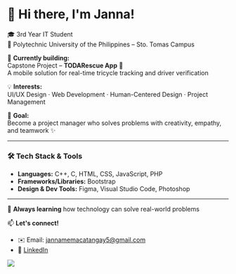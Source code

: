 # 👋 Hi there, I'm Janna!

🎓 3rd Year IT Student  
📍 Polytechnic University of the Philippines – Sto. Tomas Campus  

🚀 **Currently building:**  
Capstone Project – **TODARescue App** 🚨  
A mobile solution for real-time tricycle tracking and driver verification

💡 **Interests:**  
UI/UX Design · Web Development · Human-Centered Design · Project Management

🎯 **Goal:**  
Become a project manager who solves problems with creativity, empathy, and teamwork ✨

---

### 🛠️ Tech Stack & Tools
- **Languages:** C++, C, HTML, CSS, JavaScript, PHP  
- **Frameworks/Libraries:** Bootstrap  
- **Design & Dev Tools:** Figma, Visual Studio Code, Photoshop  

---

🌱 **Always learning** how technology can solve real-world problems

📫 **Let's connect!**  
- ✉️ Email: jannamemacatangay5@gmail.com  
- 🔗 [LinkedIn](https://www.linkedin.com/in/janna-macatangay-19b885295/)

[![](https://github-readme-stats.vercel.app/api?username=JannaMacatangay&show_icons=true&title_color=FFD700&text_color=FFFFFF&icon_color=FFD700&bg_color=222222&border_radius=12&hide_border=true)](https://github.com/anuraghazra/github-readme-stats)
